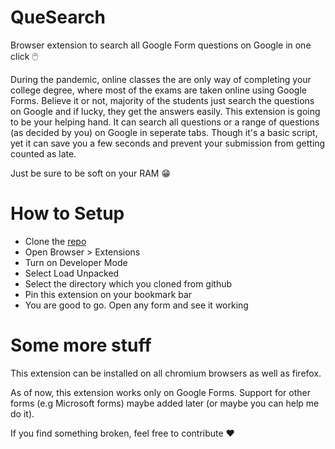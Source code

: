 # QueSearch
Browser extension to search all Google Form questions on Google in one click 🖱️


During the pandemic, online classes the are only way of completing your college degree, where most of the exams are taken online using Google Forms. Believe it or not, majority of the students just search the questions on Google and if lucky, they get the answers easily. This extension is going to be your helping hand. It can search all questions or a range of questions (as decided by you) on Google in seperate tabs. Though it's a basic script, yet it can save you a few seconds and prevent your submission from getting counted as late.

Just be sure to be soft on your RAM 😁

# How to Setup
- Clone the [repo](https://github.com/rtadarsh/QueSearch)
- Open Browser > Extensions
- Turn on Developer Mode
- Select Load Unpacked
- Select the directory which you cloned from github
- Pin this extension on your bookmark bar
- You are good to go. Open any form and see it working

# Some more stuff
This extension can be installed on all chromium browsers as well as firefox.

As of now, this extension works only on Google Forms. Support for other forms (e.g Microsoft forms) maybe added later (or maybe you can help me do it).

If you find something broken, feel free to contribute ❤️
